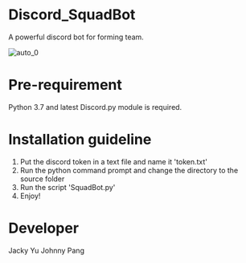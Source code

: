 # Discord_SquadBot
A powerful discord bot for forming team.

![auto_0](https://user-images.githubusercontent.com/51431760/149923906-47e571e4-d130-478b-9d3e-85c9c4a2dd44.PNG)

# Pre-requirement
Python 3.7 and latest Discord.py module is required.

# Installation guideline
1. Put the discord token in a text file and name it 'token.txt'
2. Run the python command prompt and change the directory to the source folder
3. Run the script 'SquadBot.py'
4. Enjoy!


# Developer

Jacky Yu
Johnny Pang
